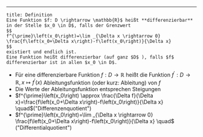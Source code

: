 ***

```ad-important
title: Definition
Eine Funktion $f: D \rightarrow \mathbb{R}$ heißt **differenzierbar** in der Stelle $x_0 \in D$, falls der Grenzwert
$$
f^{\prime}\left(x_0\right)=\lim _{\Delta x \rightarrow 0} \frac{f\left(x_0+\Delta x\right)-f\left(x_0\right)}{\Delta x}
$$
existiert und endlich ist.
Eine Funktion heißt differenzierbar (auf ganz $D$ ), falls $f$ differenzierbar ist in allen $x_0 \in D$.

```

- Für eine differenzierbare Funktion $f: D \rightarrow \mathbb{R}$ heißt die Funktion $f^{\prime}: D \rightarrow \mathbb{R}, x \mapsto f^{\prime}(x)$ Ableitungsfunktion (oder kurz: Ableitung) von $f$
- Die Werte der Ableitungsfunktion entsprechen Steigungen
- $f^{\prime}\left(x_0\right) \approx \frac{\Delta f}{\Delta x}=\frac{f\left(x_0+\Delta x\right)-f\left(x_0\right)}{\Delta x} \quad$("Differenzenquotient")
- $f^{\prime}\left(x_0\right)=\lim _{\Delta x \rightarrow 0} \frac{f\left(x_0+\Delta x\right)-f\left(x_0\right)}{\Delta x} \quad$ ("Differentialquotient")


